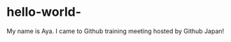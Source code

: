 hello-world-
============

My name is Aya.
I came to Github training meeting hosted by Github Japan!
